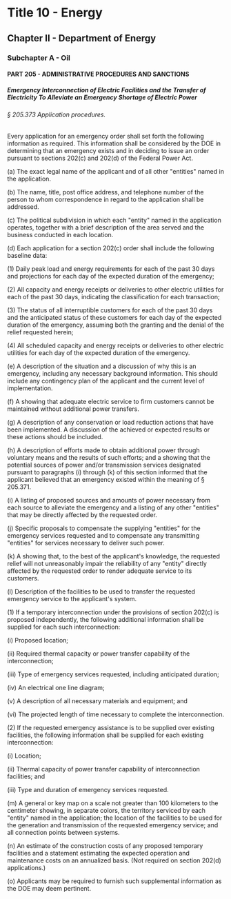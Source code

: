 
# Title 10 - Energy
## Chapter II - Department of Energy
### Subchapter A - Oil
#### PART 205 - ADMINISTRATIVE PROCEDURES AND SANCTIONS
##### Emergency Interconnection of Electric Facilities and the Transfer of Electricity To Alleviate an Emergency Shortage of Electric Power
###### § 205.373 Application procedures.

Every application for an emergency order shall set forth the following information as required. This information shall be considered by the DOE in determining that an emergency exists and in deciding to issue an order pursuant to sections 202(c) and 202(d) of the Federal Power Act.

(a) The exact legal name of the applicant and of all other "entities" named in the application.

(b) The name, title, post office address, and telephone number of the person to whom correspondence in regard to the application shall be addressed.

(c) The political subdivision in which each "entity" named in the application operates, together with a brief description of the area served and the business conducted in each location.

(d) Each application for a section 202(c) order shall include the following baseline data:

(1) Daily peak load and energy requirements for each of the past 30 days and projections for each day of the expected duration of the emergency;

(2) All capacity and energy receipts or deliveries to other electric utilities for each of the past 30 days, indicating the classification for each transaction;

(3) The status of all interruptible customers for each of the past 30 days and the anticipated status of these customers for each day of the expected duration of the emergency, assuming both the granting and the denial of the relief requested herein;

(4) All scheduled capacity and energy receipts or deliveries to other electric utilities for each day of the expected duration of the emergency.

(e) A description of the situation and a discussion of why this is an emergency, including any necessary background information. This should include any contingency plan of the applicant and the current level of implementation.

(f) A showing that adequate electric service to firm customers cannot be maintained without additional power transfers.

(g) A description of any conservation or load reduction actions that have been implemented. A discussion of the achieved or expected results or these actions should be included.

(h) A description of efforts made to obtain additional power through voluntary means and the results of such efforts; and a showing that the potential sources of power and/or transmission services designated pursuant to paragraphs (i) through (k) of this section informed that the applicant believed that an emergency existed within the meaning of § 205.371.

(i) A listing of proposed sources and amounts of power necessary from each source to alleviate the emergency and a listing of any other "entities" that may be directly affected by the requested order.

(j) Specific proposals to compensate the supplying "entities" for the emergency services requested and to compensate any transmitting "entities" for services necessary to deliver such power.

(k) A showing that, to the best of the applicant's knowledge, the requested relief will not unreasonably impair the reliability of any "entity" directly affected by the requested order to render adequate service to its customers.

(l) Description of the facilities to be used to transfer the requested emergency service to the applicant's system.

(1) If a temporary interconnection under the provisions of section 202(c) is proposed independently, the following additional information shall be supplied for each such interconnection:

(i) Proposed location;

(ii) Required thermal capacity or power transfer capability of the interconnection;

(iii) Type of emergency services requested, including anticipated duration;

(iv) An electrical one line diagram;

(v) A description of all necessary materials and equipment; and

(vi) The projected length of time necessary to complete the interconnection.

(2) If the requested emergency assistance is to be supplied over existing facilities, the following information shall be supplied for each existing interconnection:

(i) Location;

(ii) Thermal capacity of power transfer capability of interconnection facilities; and

(iii) Type and duration of emergency services requested.

(m) A general or key map on a scale not greater than 100 kilometers to the centimeter showing, in separate colors, the territory serviced by each "entity" named in the application; the location of the facilities to be used for the generation and transmission of the requested emergency service; and all connection points between systems.

(n) An estimate of the construction costs of any proposed temporary facilities and a statement estimating the expected operation and maintenance costs on an annualized basis. (Not required on section 202(d) applications.)

(o) Applicants may be required to furnish such supplemental information as the DOE may deem pertinent.
